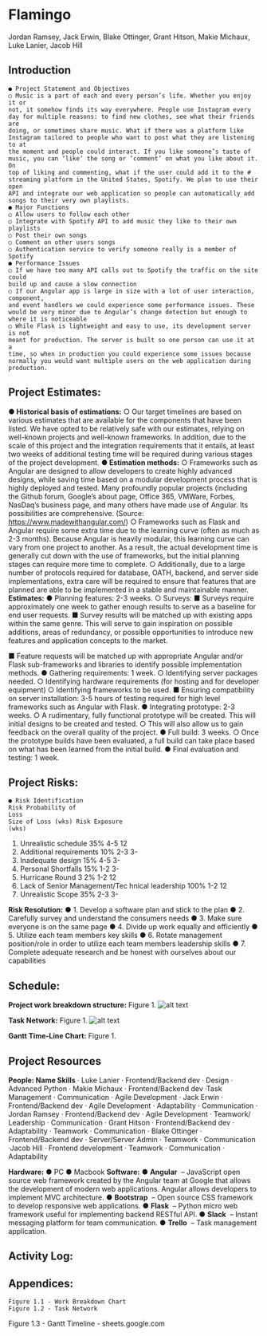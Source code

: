 # Flamingo

Jordan Ramsey, Jack Erwin, Blake Ottinger, Grant Hitson, Makie Michaux, Luke Lanier, Jacob Hill


## Introduction

```
● Project Statement and Objectives
○ Music is a part of each and every person’s life. Whether you enjoy it or
not, it somehow finds its way everywhere. People use Instagram every
day for multiple reasons: to find new clothes, see what their friends are
doing, or sometimes share music. What if there was a platform like
Instagram tailored to people who want to post what they are listening to at
the moment and people could interact. If you like someone’s taste of
music, you can ‘like’ the song or ‘comment’ on what you like about it. On
top of liking and commenting, what if the user could add it to the #
streaming platform in the United States, Spotify. We plan to use their open
API and integrate our web application so people can automatically add
songs to their very own playlists.
● Major Functions
○ Allow users to follow each other
○ Integrate with Spotify API to add music they like to their own playlists
○ Post their own songs
○ Comment on other users songs
○ Authentication service to verify someone really is a member of Spotify
● Performance Issues
○ If we have too many API calls out to Spotify the traffic on the site could
build up and cause a slow connection
○ If our Angular app is large in size with a lot of user interaction, component,
and event handlers we could experience some performance issues. These
would be very minor due to Angular’s change detection but enough to
where it is noticeable
○ While Flask is lightweight and easy to use, its development server is not
meant for production. The server is built so one person can use it at a
time, so when in production you could experience some issues because
normally you would want multiple users on the web application during
production.
```

## Project Estimates:

**● Historical basis of estimations:**
○ Our target timelines are based on various estimates that are available for
the components that have been listed. We have opted to be relatively safe
with our estimates, relying on well-known projects and well-known
frameworks. In addition, due to the scale of this project and the integration
requirements that it entails, at least two weeks of additional testing time
will be required during various stages of the project development.
**● Estimation methods:**
○ Frameworks such as Angular are designed to allow developers to create
highly advanced designs, while saving time based on a modular
development process that is highly deployed and tested. Many profoundly
popular projects (including the Github forum, Google’s about page, Office
365, VMWare, Forbes, NasDaq’s business page, and many others have
made use of Angular. Its possibilities are comprehensive. (Source:
https://www.madewithangular.com/​)
○ Frameworks such as Flask and Angular require some extra time due to
the learning curve (often ​as much as 2-3 months​). Because Angular is
heavily modular, this learning curve can vary from one project to another.
As a result, the actual development time is generally cut down with the
use of frameworks, but the initial planning stages can require more time to
complete.
○ Additionally, due to a large number of protocols required for database,
OATH, backend, and server side implementations, extra care will be
required to ensure that features that are planned are able to be
implemented in a stable and maintainable manner.
**Estimates:**
● Planning features: 2-3 weeks.
○ Surveys:
■ Surveys require approximately one week to gather enough results
to serve as a baseline for end user requests.
■ Survey results will be matched up with existing apps within the
same genre. This will serve to gain inspiration on possible
additions, areas of redundancy, or possible opportunities to
introduce new features and application concepts to the market.


■ Feature requests will be matched up with appropriate Angular
and/or Flask sub-frameworks and libraries to identify possible
implementation methods.
● Gathering requirements: 1 week.
○ Identifying server packages needed.
○ Identifying hardware requirements (for hosting and for developer
equipment)
○ Identifying frameworks to be used.
■ Ensuring compatibility on server installation: 3-5 hours of testing
required for high level frameworks such as Angular with Flask.
● Integrating prototype: 2-3 weeks.
○ A rudimentary, fully functional prototype will be created. This will initial
designs to be created and tested.
○ This will also allow us to gain feedback on the overall quality of the project.
● Full build: 3 weeks.
○ Once the prototype builds have been evaluated, a full build can take place
based on what has been learned from the initial build.
● Final evaluation and testing: 1 week.


## Project Risks:

```
● Risk Identification
Risk Probability of
Loss
Size of Loss (wks) Risk Exposure
(wks)
```
1. Unrealistic
    schedule
       35% 4-5 12
2. Additional
    requirements
       10% 2-3 3-
3. Inadequate design 15% 4-5 3-
4. Personal
    Shortfalls
       15% 1-2 3-
5. Hurricane Round
    3
       2% 1-2 12
6. Lack of Senior
    Management/Tec
    hnical leadership
       100% 1-2 12
7. Unrealistic Scope 35% 2-3 3-

**Risk Resolution:**
● 1. Develop a software plan and stick to the plan
● 2. Carefully survey and understand the consumers needs
● 3. Make sure everyone is on the same page
● 4. Divide up work equally and efficiently
● 5. Utilize each team members key skills
● 6. Rotate management position/role in order to utilize each team members
leadership skills
● 7. Complete adequate research and be honest with ourselves about our
capabilities


## Schedule:

**Project work breakdown structure:**
Figure 1.
![alt text](http://url/to/img.png)

**Task Network:**
Figure 1.
![alt text](http://url/to/img.png)

**Gantt Time-Line Chart:**
Figure 1.


## Project Resources

**People:
Name Skills**
·​ ​Luke Lanier ·​ ​Frontend/Backend dev
·​ ​Design
·​ ​Advanced Python
·​ ​Makie Michaux ·​ ​Frontend/Backend dev
·​ ​Task Management
·​ ​Communication
· Agile Development
·​ ​Jack Erwin ·​ ​Frontend/Backend dev
·​ ​Agile Development
·​ ​Adaptability
·​ ​Communication
·​ ​Jordan Ramsey ·​ ​Frontend/Backend dev
·​ ​Agile Development
·​ ​Teamwork/ Leadership
·​ ​Communication
·​ ​Grant Hitson ·​ ​Frontend/Backend dev
·​ ​Adaptability
·​ ​Teamwork
·​ ​Communication
·​ ​Blake Ottinger ·​ ​Frontend/Backend dev
·​ ​Server/Server Admin
·​ ​Teamwork
·​ ​Communication
·​ ​Jacob Hill ·​ ​Frontend development
·​ ​Teamwork
·​ ​Communication
·​ ​Adaptability


**Hardware:**
● ​PC
● ​Macbook
**Software:**
● **Angular** ​ – JavaScript open source web framework created by the Angular
team at Google that allows the development of modern web applications. Angular
allows developers to implement MVC architecture.
● **Bootstrap** ​ – Open source CSS framework to develop responsive web
applications.
● **Flask** ​ – Python micro web framework useful for implementing backend RESTful
API.
● **Slack** ​ – Instant messaging platform for team communication.
● **Trello** ​ – Task management application.


## Activity Log:


## Appendices:

```
Figure 1.1 - Work Breakdown Chart
Figure 1.2 - Task Network
```

Figure 1.3 - Gantt Timeline - ​sheets.google.com


